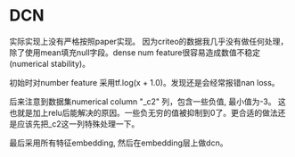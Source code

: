 # DCN

实际实现上没有严格按照paper实现。 因为criteo的数据我几乎没有做任何处理，除了使用mean填充null字段。dense num feature很容易造成数值不稳定(numerical stability)。

初始时对number feature 采用tf.log(x + 1.0)。发现还是会经常报错nan loss。 

后来注意到数据集numerical column "_c2" 列，包含一些负值, 最小值为-3。 这也就是加上relu后能解决的原因。一些负无穷的值被抑制到0了。更合适的做法还是应该先把_c2这一列特殊处理一下。


最后采用所有特征embedding, 然后在embedding层上做dcn。